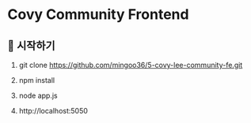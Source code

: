 # Covy Community Frontend

## 🚀 시작하기

1. git clone https://github.com/mingoo36/5-covy-lee-community-fe.git

2. npm install
   
3. node app.js

4. http://localhost:5050
